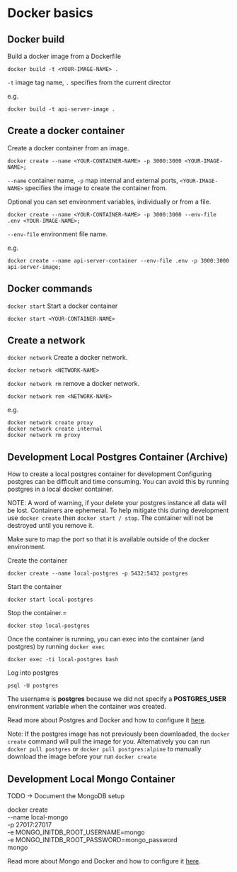 # Docker basics

## Docker build

Build a docker image from a Dockerfile

```
docker build -t <YOUR-IMAGE-NAME> .
```

`-t` image tag name, `.` specifies from the current director

e.g.

```
docker build -t api-server-image .
```

## Create a docker container

Create a docker container from an image.

```
docker create --name <YOUR-CONTAINER-NAME> -p 3000:3000 <YOUR-IMAGE-NAME>;
```

`--name` container name, `-p` map internal and external ports, `<YOUR-IMAGE-NAME>` specifies the image to create the container from.

Optional you can set environment variables, individually or from a file.

```
docker create --name <YOUR-CONTAINER-NAME> -p 3000:3000 --env-file .env <YOUR-IMAGE-NAME>;
```

`--env-file` environment file name.

e.g.

```
docker create --name api-server-container --env-file .env -p 3000:3000 api-server-image;
```

## Docker commands

`docker start` Start a docker container

```
docker start <YOUR-CONTAINER-NAME>
```

## Create a network

`docker network` Create a docker network.

```
docker network <NETWORK-NAME>
```

`docker network rm` remove a docker network.

```
docker network rem <NETWORK-NAME>
```

e.g.

```
docker network create proxy
docker network create internal
docker network rm proxy
```

## Development Local Postgres Container (Archive)

How to create a local postgres container for development
Configuring postgres can be difficult and time consuming. You can avoid this by running postgres in a local docker container.

NOTE: A word of warning, if your delete your postgres instance all data will be lost. Containers are ephemeral. To help mitigate this during development use `docker create` then `docker start / stop`. The container will not be destroyed until you remove it.

Make sure to map the port so that it is available outside of the docker environment.

Create the container

```
docker create --name local-postgres -p 5432:5432 postgres
```

Start the container

```
docker start local-postgres
```

Stop the container.=

```
docker stop local-postgres
```

Once the container is running, you can exec into the container (and postgres) by running `docker exec`

```
docker exec -ti local-postgres bash
```

Log into postgres

```
psql -U postgres
```

The username is **postgres** because we did not specify a **POSTGRES_USER** environment variable when the container was created.

Read more about Postgres and Docker and how to configure it [here](https://hub.docker.com/_/postgres/).

Note: If the postgres image has not previously been downloaded, the `docker create` command will pull the image for you. Alternatively you can run `docker pull postgres` or `docker pull postgres:alpine` to manually download the image before your run `docker create`

## Development Local Mongo Container

TODO -> Document the MongoDB setup

docker create \
 --name local-mongo \
 -p 27017:27017 \
 -e MONGO_INITDB_ROOT_USERNAME=mongo \
 -e MONGO_INITDB_ROOT_PASSWORD=mongo_password \
mongo

Read more about Mongo and Docker and how to configure it [here](https://hub.docker.com/_/mongo).
